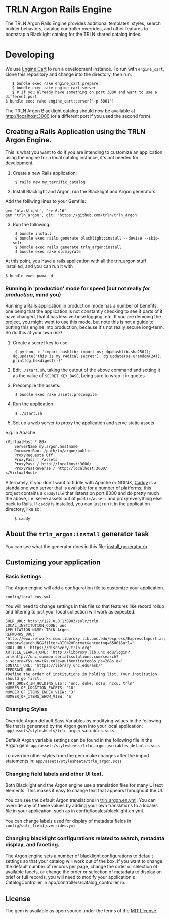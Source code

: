# TRLN Argon Rails Engine

The TRLN Argon Rails Engine provides additional templates, styles, search
builder behaviors, catalog controller overrides, and other features to
bootstrap a Blacklight catalog for the TRLN shared catalog index.

# Developing

We use [Engine Cart](https://github.com/cbeer/engine_cart) to run a development instance.  To run with `engine_cart`, clone this repository and change into the directory, then run:

       $ bundle exec rake engine_cart:prepare
       $ bundle exec rake engine_cart:server
       $ # if you already have something on port 3000 and want to use a different port
    $ bundle exec rake engine_cart:server['-p 3001']

The TRLN Argon Blacklight catalog should now be available at [http://localhost:3000](http://localhost:3000) (or a different port if you used the second form).

## Creating a Rails Application using the TRLN Argon Engine.

This is what you want to do if you are intending to customize an application using the engine for a local catalog instance, it's not needed for development.

1. Create a new Rails application:

        $ rails new my_terrific_catalog

2. Install Blacklight and Argon, run the Blacklight and Argon generators.

Add the folliwing lines to your Gemfile:

```
gem 'blacklight', "~> 6.16"
gem 'trln_argon', git: 'https://github.com/trln/trln_argon'
```

3. Run the following:

        $ bundle install
        $ bundle exec rails generate blacklight:install --devise --skip-solr
        $ bundle exec rails generate trln_argon:install
        $ bundle exec rake db:migrate

At this point, you have a rails application with all the trln_argon stuff installed, and you can run it with

    $ bundle exec puma -d

### Running in 'production' mode for speed (but not really *for production*, mind you)

Running a Rails application in production mode has a number of benefits, one
being that the application is not constantly checking to see if parts of it
have changed, that it has less verbose logging, etc.  If you are demoing the
project, you might want to use this mode, but note this is not a guide to
putting this engine into production, because it's not really secure long-term.
So do this at your own risk!

1. Create a secret key to use

        $ python -c 'import hashlib; import os; dg=hashlib.sha256(); dg.update("this is my r4dical secret"); dg.update(os.urandom(24)); print(dg.hexdigest())'

2. Edit `./start.sh`, taking the output of the above command and setting it as the value of `SECRET_KEY_BASE`, being sure to wrap it in quotes.

3. Precompile the assets:

        $ bundle exec rake assets:precompile

4. Run the application

        $ ./start.sh

5. Set up a web server to proxy the application and serve static assets

e.g. in Apache

```
<VirtualHost *.80>
    ServerName my.argon.hostname
    DocumentRoot /path/to/argon/public
    ProxyRequests Off
    ProxyPass ! /assets
    ProxyPass / http://localhost:3000/
    ProxyPassReverse / http://localhost:3000/
</VirtualHost>
```

Alternately, if you don't want to fiddle with Apache or NGINX,
[Caddy](https://caddyserver.com/) is a standalone web server that is available for a number of platforms; this project contains a `Caddyfile` that listens on port 8080 and do pretty much the above, i.e. serve assets out of `public/assets` and proxy everything else back to Rails.  If `caddy` is installed, you can just run it in the application directory, like so:

        $ caddy

## About the `trln_argon:install` generator task

You can see what the generator does in this file: [install_generator.rb](https://github.com/trln/trln_argon/blob/master/lib/generators/trln_argon/install_generator.rb)


## Customizing your application

### Basic Settings

The Argon engine will add a configuration file to customize your application.

```
config/local_env.yml
```

You will need to change settings in this file so that features like record rollup and filtering to just your local collection will work as expected.

```
SOLR_URL: http://127.0.0.1:8983/solr/trln
LOCAL_INSTITUTION_CODE: unc
APPLICATION_NAME: TRLN Argon
REFWORKS_URL: "http://www.refworks.com.libproxy.lib.unc.edu/express/ExpressImport.asp?vendor=SearchUNC&filter=RIS%20Format&encoding=65001&url="
ROOT_URL: 'https://discovery.trln.org'
ARTICLE_SEARCH_URL: 'http://libproxy.lib.unc.edu/login?url=http://unc.summon.serialssolutions.com/search?s.secure=f&s.ho=t&s.role=authenticated&s.ps=20&s.q='
CONTACT_URL: 'https://library.unc.edu/ask/'
FEEDBACK_URL: ''
#Define the order of institutions in holding list. Your institution should go first.
SORT_ORDER_IN_HOLDING_LIST: 'unc, duke, ncsu, nccu, trln'
NUMBER_OF_LOCATION_FACETS: '10'
NUMBER_OF_ITEMS_INDEX_VIEW: '3'
NUMBER_OF_ITEMS_SHOW_VIEW: '6'
```

### Changing Styles

Override Argon default Sass Variables by modifying values in the following file that is generated by the Argon gem into your local application:
`app/assets/stylesheets/trln_argon_variables.scss`

Default Argon variable settings can be found in the following file in the Argon gem:
`app/assets/stylesheets/trln_argon_variables_defaults.scss`

To override other styles from the gem make changes after the import statements in:
`app/assets/stylesheets/trln_argon.scss`

### Changing field labels and other UI text.

Both Blacklight and the Argon engine use a translation files for many UI text
elements. This makes it easy to change text that appears throughout the UI.

You can see the default Argon translations in
[trln_argon.en.yml](https://github.com/trln/trln_argon/blob/master/config/locales/trln_argon.en.yml).
You can override any of these values by adding your own translations to a
locales file in your application, such as in config/locales/blacklight.en.yml.

You can change labels used for display of metadata fields in `config/solr_field_overrides.yml`

### Changing blacklight configurations related to search, metadata display, and faceting.

The Argon engine sets a number of blacklight configurations to default settings
so that your catalog will work out of the box. If you want to change the
default number of records per page, change the order or selection of available
facets, or change the order or selection of metadata to display on brief or
full records, you will need to modify your application's CatalogController in
app/controllers/catalog_controller.rb.

## License
The gem is available as open source under the terms of the [MIT License](http://opensource.org/licenses/MIT).
